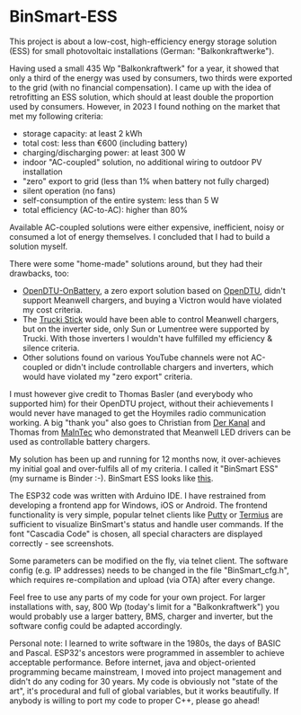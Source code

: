 # BinSmart-ESS

This project is about a low-cost, high-efficiency energy storage solution (ESS) for small photovoltaic installations (German: "Balkonkraftwerke").

Having used a small 435 Wp "Balkonkraftwerk" for a year, it showed that only a third of the energy was used by consumers, two thirds were exported to the grid (with no financial compensation). I came up with the idea of retrofitting an ESS solution, which should at least double the proportion used by consumers. However, in 2023 I found nothing on the market that met my following criteria:
- storage capacity: at least 2 kWh
- total cost: less than €600 (including battery)
- charging/discharging power: at least 300 W
- indoor "AC-coupled" solution, no additional wiring to outdoor PV installation
- "zero" export to grid (less than 1% when battery not fully charged)
- silent operation (no fans)
- self-consumption of the entire system: less than 5 W
- total efficiency (AC-to-AC): higher than 80%

Available AC-coupled solutions were either expensive, inefficient, noisy or consumed a lot of energy themselves. I concluded that I had to build a solution myself.

There were some "home-made" solutions around, but they had their drawbacks, too:
- [OpenDTU-OnBattery](https://github.com/hoylabs/OpenDTU-OnBattery), a zero export solution based on [OpenDTU](https://github.com/tbnobody/OpenDTU), didn't support Meanwell chargers, and buying a Victron would have violated my cost criteria.
- The [Trucki Stick](https://trucki.de/) would have been able to control Meanwell chargers, but on the inverter side, only Sun or Lumentree were supported by Trucki. With those inverters I wouldn't have fulfilled my efficiency & silence criteria.
- Other solutions found on various YouTube channels were not AC-coupled or didn't include controllable chargers and inverters, which would have violated my "zero export" criteria.

I must however give credit to Thomas Basler (and everybody who supported him) for their OpenDTU project, without their achievements I would never have managed to get the Hoymiles radio communication working. A big "thank you" also goes to Christian from [Der Kanal](https://www.youtube.com/@DerKanal) and Thomas from [MaInTec](https://www.youtube.com/@MaInTec24) who demonstrated that Meanwell LED drivers can be used as controllable battery chargers.

My solution has been up and running for 12 months now, it over-achieves my initial goal and over-fulfils all of my criteria. I called it "BinSmart ESS" (my surname is Binder :-). BinSmart ESS looks like [this](https://github.com/aufwaerts/BinSmart-ESS/blob/main/BinSmart_overview.pdf).

The ESP32 code was written with Arduino IDE. I have restrained from developing a frontend app for Windows, iOS or Android. The frontend functionality is very simple, popular telnet clients like [Putty](https://putty.org/) or [Termius](https://www.termius.com/free-ssh-client-for-android) are sufficient to visualize BinSmart's status and handle user commands. If the font "Cascadia Code" is chosen, all special characters are displayed correctly - see screenshots.

Some parameters can be modified on the fly, via telnet client. The software config (e.g. IP addresses) needs to be changed in the file "BinSmart_cfg.h", which requires re-compilation and upload (via OTA) after every change.

Feel free to use any parts of my code for your own project. For larger installations with, say, 800 Wp (today's limit for a "Balkonkraftwerk") you would probably use a larger battery, BMS, charger and inverter, but the software config could be adapted accordingly.

Personal note: I learned to write software in the 1980s, the days of BASIC and Pascal. ESP32's ancestors were programmed in assembler to achieve acceptable performance. Before internet, java and object-oriented programming became mainstream, I moved into project management and didn't do any coding for 30 years. My code is obviously not "state of the art", it's procedural and full of global variables, but it works beautifully. If anybody is willing to port my code to proper C++, please go ahead!
